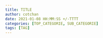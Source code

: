 ```yaml
---
title: TITLE
author: cotchan
date: 2021-01-08 HH:MM:SS +/-TTTT
categories: [TOP_CATEGORIE, SUB_CATEGORIE]
tags: [TAG]   
---
```

